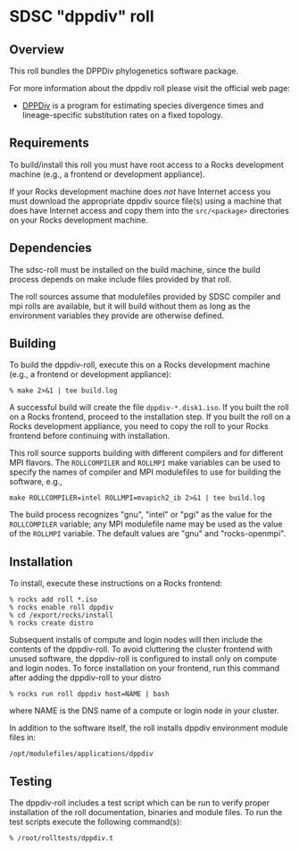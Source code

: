 # SDSC "dppdiv" roll

## Overview

This roll bundles the DPPDiv phylogenetics software package.

For more information about the dppdiv roll please visit the official web page:

- <a href="http://phylo.bio.ku.edu/content/tracy-heath-dppdiv"
target="_blank">DPPDiv</a> is a program for estimating species divergence times
and lineage-specific substitution rates on a fixed topology.


## Requirements

To build/install this roll you must have root access to a Rocks development
machine (e.g., a frontend or development appliance).

If your Rocks development machine does *not* have Internet access you must
download the appropriate dppdiv source file(s) using a machine that does
have Internet access and copy them into the `src/<package>` directories on your
Rocks development machine.


## Dependencies

The sdsc-roll must be installed on the build machine, since the build process
depends on make include files provided by that roll.

The roll sources assume that modulefiles provided by SDSC compiler and mpi
rolls are available, but it will build without them as long as the environment
variables they provide are otherwise defined.


## Building

To build the dppdiv-roll, execute this on a Rocks development
machine (e.g., a frontend or development appliance):

```shell
% make 2>&1 | tee build.log
```

A successful build will create the file `dppdiv-*.disk1.iso`.  If you built the
roll on a Rocks frontend, proceed to the installation step. If you built the
roll on a Rocks development appliance, you need to copy the roll to your Rocks
frontend before continuing with installation.

This roll source supports building with different compilers and for different
MPI flavors.  The `ROLLCOMPILER` and `ROLLMPI` make variables can be used to
specify the names of compiler and MPI modulefiles to use for building the
software, e.g.,

```shell
make ROLLCOMPILER=intel ROLLMPI=mvapich2_ib 2>&1 | tee build.log
```

The build process recognizes "gnu", "intel" or "pgi" as the value for the
`ROLLCOMPILER` variable; any MPI modulefile name may be used as the value of
the `ROLLMPI` variable.  The default values are "gnu" and "rocks-openmpi".


## Installation

To install, execute these instructions on a Rocks frontend:

```shell
% rocks add roll *.iso
% rocks enable roll dppdiv
% cd /export/rocks/install
% rocks create distro
```

Subsequent installs of compute and login nodes will then include the contents
of the dppdiv-roll.  To avoid cluttering the cluster frontend with unused
software, the dppdiv-roll is configured to install only on compute and
login nodes. To force installation on your frontend, run this command after
adding the dppdiv-roll to your distro

```shell
% rocks run roll dppdiv host=NAME | bash
```

where NAME is the DNS name of a compute or login node in your cluster.

In addition to the software itself, the roll installs dppdiv environment
module files in:

```shell
/opt/modulefiles/applications/dppdiv
```


## Testing

The dppdiv-roll includes a test script which can be run to verify proper
installation of the roll documentation, binaries and module files. To
run the test scripts execute the following command(s):

```shell
% /root/rolltests/dppdiv.t 
```
